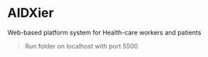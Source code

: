 # AIDXier
 Web-based platform system for Health-care workers and patients
 
> Run folder on localhost with port 5500